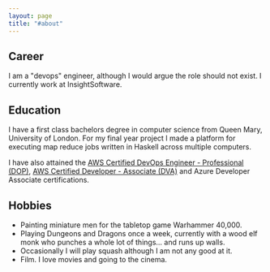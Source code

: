 ```yaml
---
layout: page
title: "#about"
---
```


## Career

I am a "devops" engineer, although I would argue the role should not exist. I currently work at InsightSoftware.

## Education

I have a first class bachelors degree in computer science from Queen Mary, University of London. For my final year project I made a platform for executing map reduce jobs written in Haskell across multiple computers.

I have also attained the [AWS Certified DevOps Engineer - Professional (DOP)](https://www.certmetrics.com/amazon/public/badge.aspx?i=5&t=c&d=2019-06-19&ci=AWS00301012), [AWS Certified Developer - Associate (DVA)](https://www.certmetrics.com/amazon/public/badge.aspx?i=2&t=c&d=2018-11-28&ci=AWS00301012) and Azure Developer Associate certifications.  

## Hobbies

* Painting miniature men for the tabletop game Warhammer 40,000.
* Playing Dungeons and Dragons once a week, currently with a wood elf monk who punches a whole lot of things... and runs up walls.
* Occasionally I will play squash although I am not any good at it.
* Film. I love movies and going to the cinema.